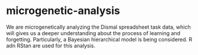 # microgenetic-analysis
We are microgenetically analyzing the Dismal spreadsheet task data, which will gives us a deeper understanding about the process of learning and forgetting. Particularly, a Bayesian hierarchical model is being considered. R adn RStan are used for this analysis.   
